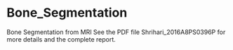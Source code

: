 # Bone_Segmentation
Bone Segmentation from MRI
See the PDF file Shrihari_2016A8PS0396P for more details and the complete report.
